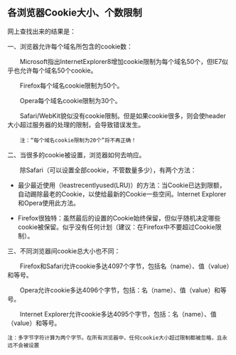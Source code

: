 ## 各浏览器Cookie大小、个数限制


网上查找出来的结果是：

 

一、浏览器允许每个域名所包含的cookie数：

　　Microsoft指出InternetExplorer8增加cookie限制为每个域名50个，但IE7似乎也允许每个域名50个cookie。

　　Firefox每个域名cookie限制为50个。

　　Opera每个域名cookie限制为30个。

　　Safari/WebKit貌似没有cookie限制。但是如果cookie很多，则会使header大小超过服务器的处理的限制，会导致错误发生。

　　`注：“每个域名cookie限制为20个”将不再正确！`

二、当很多的cookie被设置，浏览器如何去响应。

　　除Safari（可以设置全部cookie，不管数量多少），有两个方法：

* 最少最近使用（leastrecentlyused(LRU)）的方法：当Cookie已达到限额，自动踢除最老的Cookie，以使给最新的Cookie一些空间。Internet Explorer和Opera使用此方法。

* Firefox很独特：虽然最后的设置的Cookie始终保留，但似乎随机决定哪些cookie被保留。似乎没有任何计划（建议：在Firefox中不要超过Cookie限制）。

三、不同浏览器间cookie总大小也不同：

　　Firefox和Safari允许cookie多达4097个字节，包括名（name）、值（value）和等号。

　　Opera允许cookie多达4096个字节，包括：名（name）、值（value）和等号。

　　Internet Explorer允许cookie多达4095个字节，包括：名（name）、值（value）和等号。
     
   `注：多字节字符计算为两个字节。在所有浏览器中，任何cookie大小超过限制都被忽略，且永远不会被设置`